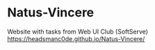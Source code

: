 # Natus-Vincere
Website with tasks from Web UI Club (SoftServe)
https://headsmanc0de.github.io/Natus-Vincere/
